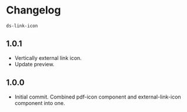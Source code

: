 # Changelog

`ds-link-icon`

## 1.0.1

- Vertically external link icon.
- Update preview.

## 1.0.0

- Initial commit. Combined pdf-icon component and external-link-icon component into one.
